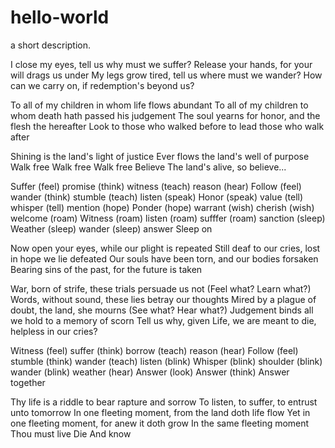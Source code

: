 # hello-world

a short description.

I close my eyes, tell us why must we suffer?
Release your hands, for your will drags us under
My legs grow tired, tell us where must we wander?
How can we carry on, if redemption's beyond us?

To all of my children in whom life flows abundant
To all of my children to whom death hath passed his judgement
The soul yearns for honor, and the flesh the hereafter
Look to those who walked before to lead those who walk after

Shining is the land's light of justice
Ever flows the land's well of purpose
Walk free
Walk free
Walk free
Believe
The land's alive, so believe...

Suffer (feel) promise (think) witness (teach) reason (hear)
Follow (feel) wander (think) stumble (teach) listen (speak)
Honor (speak) value (tell) whisper (tell) mention (hope)
Ponder (hope) warrant (wish) cherish (wish) welcome (roam)
Witness (roam) listen (roam) sufffer (roam) sanction (sleep)
Weather (sleep) wander (sleep) answer
Sleep on

Now open your eyes, while our plight is repeated
Still deaf to our cries, lost in hope we lie defeated
Our souls have been torn, and our bodies forsaken
Bearing sins of the past, for the future is taken

War, born of strife, these trials persuade us not (Feel what? Learn what?)
Words, without sound, these lies betray our thoughts
Mired by a plague of doubt, the land, she mourns (See what? Hear what?)
Judgement binds all we hold to a memory of scorn
Tell us why, given Life, we are meant to die, helpless in our cries?

Witness (feel) suffer (think) borrow (teach) reason (hear)
Follow (feel) stumble (think) wander (teach) listen (blink)
Whisper (blink) shoulder (blink) wander (blink) weather (hear)
Answer (look) Answer (think) Answer together

Thy life is a riddle to bear rapture and sorrow
To listen, to suffer, to entrust unto tomorrow
In one fleeting moment, from the land doth life flow
Yet in one fleeting moment, for anew it doth grow
In the same fleeting moment
Thou must live
Die
And know
